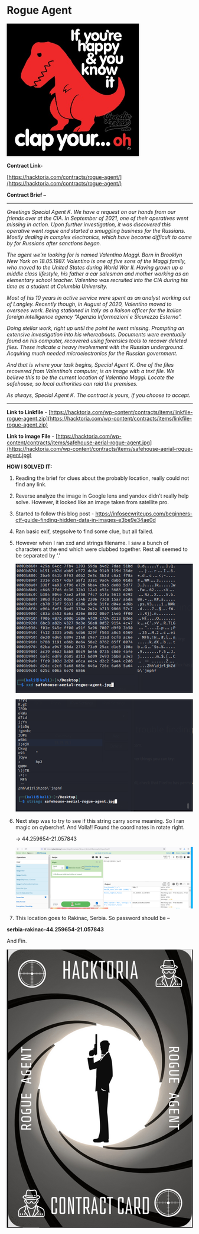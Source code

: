 # Rogue Agent

![image1.jpeg](Rogue%20Agent%200619eca9b80a4d43a7d9f1bfca3662da/image1.jpeg)

**Contract Link-**

[https://hacktoria.com/contracts/rogue-agent/](https://hacktoria.com/contracts/rogue-agent/)

**Contract Brief –** 

---

*Greetings Special Agent K. We have a request on our hands from our friends over at the CIA. In September of 2021, one of their operatives went missing in action. Upon further investigation, it was discovered this operative went rogue and started a smuggling business for the Russians. Mostly dealing in complex electronics, which have become difficult to come by for Russians after sanctions began.*

*The agent we’re looking for is named Valentino Maggi. Born in Brooklyn New York on 18.05.1987. Valentino is one of five sons of the Maggi family, who moved to the United States during World War II. Having grown up a middle class lifestyle, his father a car salesman and mother working as an elementary school teacher. Valentino was recruited into the CIA during his time as a student at Columbia University.*

*Most of his 10 years in active service were spent as an analyst working out of Langley. Recently though, in August of 2020, Valentino moved to oversees work. Being stationed in Italy as a liaison officer for the Italian foreign intelligence agency “Agenzia Informazioni e Sicurezza Esterna”.*

*Doing stellar work, right up until the point he went missing. Prompting an extensive investigation into his whereabouts. Documents were eventually found on his computer, recovered using forensics tools to recover deleted files. These indicate a heavy involvement with the Russian underground. Acquiring much needed microelectronics for the Russian government.*

*And that is where your task begins, Special Agent K. One of the files recovered from Valentino’s computer, is an image with a text file. We believe this to be the current location of Valentino Maggi. Locate the safehouse, so local authorities can raid the premises.*

*As always, Special Agent K. The contract is yours, if you choose to accept.*

---

**Link to Linkfile** - [https://hacktoria.com/wp-content/contracts/items/linkfile-rogue-agent.zip](https://hacktoria.com/wp-content/contracts/items/linkfile-rogue-agent.zip)  

**Link to image File** - [https://hacktoria.com/wp-content/contracts/items/safehouse-aerial-rogue-agent.jpg](https://hacktoria.com/wp-content/contracts/items/safehouse-aerial-rogue-agent.jpg)

**HOW I SOLVED IT:**

1. Reading the brief for clues about the probably location, really could not find any link.
2. Reverse analyze the image in Google lens and yandex didn’t really help solve. However, it looked like an image taken from satellite pro.
3. Started to follow this blog post - https://infosecwriteups.com/beginners-ctf-guide-finding-hidden-data-in-images-e3be9e34ae0d
4. Ran basic exif, stegsolve to find some clue, but all failed.
5. However when I ran xxd and strings filename. I saw a bunch of characters at the end which were clubbed together. Rest all seemed to be separated by ‘.’
    
    ![image2.png](Rogue%20Agent%200619eca9b80a4d43a7d9f1bfca3662da/image2.png)
    
    ![image3.png](Rogue%20Agent%200619eca9b80a4d43a7d9f1bfca3662da/image3.png)
    
6. Next step was to try to see if this string carry some meaning. So I ran magic on cyberchef. And Volla!! Found the coordinates in rotate right.
    
    → 44.259654-21.057843
    
    ![image4.png](Rogue%20Agent%200619eca9b80a4d43a7d9f1bfca3662da/image4.png)
    
7. This location goes to Rakinac, Serbia. So password should be –

**serbia-rakinac-44.259654-21.057843**

And Fin.

![image5.png](Rogue%20Agent%200619eca9b80a4d43a7d9f1bfca3662da/image5.png)
